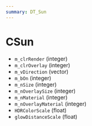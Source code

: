 ```yaml
---
summary: DT_Sun
---
```


# CSun


* `m_clrRender` (integer)
* `m_clrOverlay` (integer)
* `m_vDirection` (vector)
* `m_bOn` (integer)
* `m_nSize` (integer)
* `m_nOverlaySize` (integer)
* `m_nMaterial` (integer)
* `m_nOverlayMaterial` (integer)
* `HDRColorScale` (float)
* `glowDistanceScale` (float)
